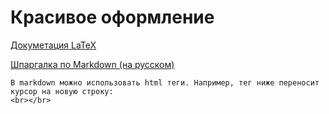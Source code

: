 <h1>Красивое оформление</h1>

[Докуметация LaTeX](https://en.wikibooks.org/wiki/LaTeX)

[Шпаргалка по Markdown (на русском)](https://github.com/sandino/Markdown-Cheatsheet)


```
В markdown можно использовать html теги. Например, тег ниже переносит курсор на новую строку:
<br></br>
```
